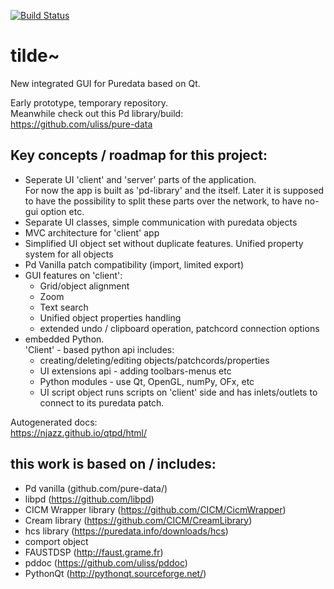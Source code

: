 [![Build Status](https://travis-ci.org/njazz/tilde.svg?branch=master)](https://travis-ci.org/njazz/tilde)

# tilde~
New integrated GUI for Puredata based on Qt.  
  
Early prototype, temporary repository.  
Meanwhile check out this Pd library/build:  
https://github.com/uliss/pure-data

Key concepts / roadmap for this project:
-----------------------------

   - Seperate UI 'client' and 'server' parts of the application.  
   For now the app is built as 'pd-library' and the itself. Later it is supposed to have the possibility to split these parts over the network, to have no-gui option etc.
   - Separate UI classes, simple communication with puredata objects
   - MVC architecture for 'client' app
   - Simplified UI object set without duplicate features. Unified property system for all objects
   - Pd Vanilla patch compatibility (import, limited export)
   - GUI features on 'client':
      * Grid/object alignment 
      * Zoom
      * Text search 
      * Unified object properties handling 
      * extended undo / clipboard operation, patchcord connection options
   - embedded Python.  
   'Client' - based python api includes:
      * creating/deleting/editing objects/patchcords/properties
      * UI extensions api - adding toolbars-menus etc
      * Python modules - use Qt, OpenGL, numPy, OFx, etc
      * UI script object 
      runs scripts on 'client' side and has inlets/outlets to connect to its puredata patch. 
   


Autogenerated docs:  
https://njazz.github.io/qtpd/html/



this work is based on / includes:
---------------------------------
   - Pd vanilla (github.com/pure-data/)
   - libpd (https://github.com/libpd)
   - CICM Wrapper library (https://github.com/CICM/CicmWrapper)
   - Cream library (https://github.com/CICM/CreamLibrary)
   - hcs library (https://puredata.info/downloads/hcs)
   - comport object
   - FAUSTDSP (http://faust.grame.fr)
   - pddoc (https://github.com/uliss/pddoc)
   - PythonQt (http://pythonqt.sourceforge.net/)
